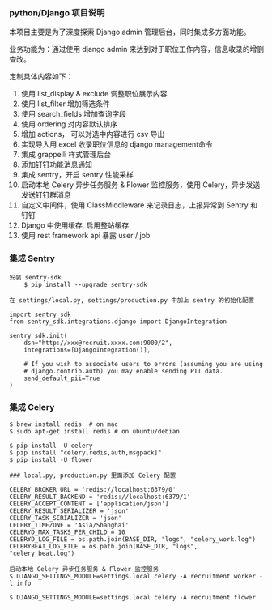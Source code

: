 ### python/Django 项目说明

本项目主要是为了深度探索 Django admin 管理后台，同时集成多方面功能。

业务功能为：通过使用 django admin 来达到对于职位工作内容，信息收录的增删查改。

定制具体内容如下：

1. 使用 list_display & exclude 调整职位展示内容
1. 使用 list_filter 增加筛选条件
1. 使用 search_fields 增加查询字段
1. 使用 ordering 对内容默认排序
1. 增加 actions， 可以对选中内容进行 csv 导出
1. 实现导入用 excel 收录职位信息的 django management命令
1. 集成 grappelli 样式管理后台
1. 添加钉钉功能消息通知
1. 集成 sentry，开启 sentry 性能采样
1. 启动本地 Celery 异步任务服务 & Flower 监控服务，使用 Celery，异步发送发送钉钉群消息
1. 自定义中间件，使用 ClassMiddleware 来记录日志，上报异常到 Sentry 和 钉钉
1. Django 中使用缓存, 启用整站缓存
1. 使用 rest framework api 暴露 user / job


### 集成 Sentry
```
安装 sentry-sdk
    $ pip install --upgrade sentry-sdk

在 settings/local.py, settings/production.py 中加上 sentry 的初始化配置

import sentry_sdk
from sentry_sdk.integrations.django import DjangoIntegration

sentry_sdk.init(
    dsn="http://xxx@recruit.xxxx.com:9000/2",
    integrations=[DjangoIntegration()],

    # If you wish to associate users to errors (assuming you are using
    # django.contrib.auth) you may enable sending PII data.
    send_default_pii=True
)
```

### 集成 Celery

```
$ brew install redis  # on mac
$ sudo apt-get install redis # on ubuntu/debian

$ pip install -U celery
$ pip install "celery[redis,auth,msgpack]"
$ pip install -U flower

### local.py, production.py 里面添加 Celery 配置

CELERY_BROKER_URL = 'redis://localhost:6379/0'
CELERY_RESULT_BACKEND = 'redis://localhost:6379/1'
CELERY_ACCEPT_CONTENT = ['application/json']
CELERY_RESULT_SERIALIZER = 'json'
CELERY_TASK_SERIALIZER = 'json'
CELERY_TIMEZONE = 'Asia/Shanghai'
CELERYD_MAX_TASKS_PER_CHILD = 10
CELERYD_LOG_FILE = os.path.join(BASE_DIR, "logs", "celery_work.log")
CELERYBEAT_LOG_FILE = os.path.join(BASE_DIR, "logs", "celery_beat.log")

启动本地 Celery 异步任务服务 & Flower 监控服务
$ DJANGO_SETTINGS_MODULE=settings.local celery -A recruitment worker -l info

$ DJANGO_SETTINGS_MODULE=settings.local celery -A recruitment flower
```
